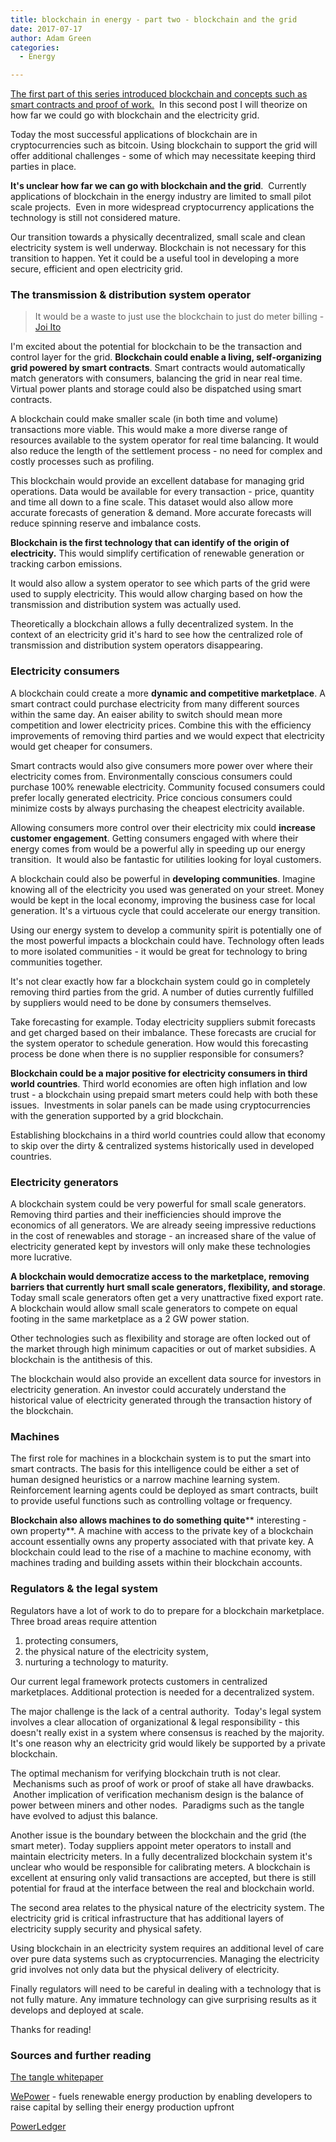 ```yaml
---
title: blockchain in energy - part two - blockchain and the grid
date: 2017-07-17
author: Adam Green
categories:
  - Energy

---
```


[The first part of this series introduced blockchain and concepts such as smart contracts and proof of work.](http://adgefficiency.com/blockchain-energy-part-one/)  In this second post I will theorize on how far we could go with blockchain and the electricity grid.

Today the most successful applications of blockchain are in cryptocurrencies such as bitcoin. Using blockchain to support the grid will offer additional challenges - some of which may necessitate keeping third parties in place.

**It's unclear how far we can go with blockchain and the grid**.  Currently applications of blockchain in the energy industry are limited to small pilot scale projects.  Even in more widespread cryptocurrency applications the technology is still not considered mature.

Our transition towards a physically decentralized, small scale and clean electricity system is well underway. Blockchain is not necessary for this transition to happen. Yet it could be a useful tool in developing a more secure, efficient and open electricity grid.

### The transmission & distribution system operator

> It would be a waste to just use the blockchain to just do meter billing - [Joi Ito](https://www.greentechmedia.com/articles/read/the-energy-blockchain-could-bitcoin-be-a-catalyst-for-the-distributed-grid)

I'm excited about the potential for blockchain to be the transaction and control layer for the grid. **Blockchain could enable a living, self-organizing grid powered by smart contracts**. Smart contracts would automatically match generators with consumers, balancing the grid in near real time. Virtual power plants and storage could also be dispatched using smart contracts.

A blockchain could make smaller scale (in both time and volume) transactions more viable. This would make a more diverse range of resources available to the system operator for real time balancing. It would also reduce the length of the settlement process - no need for complex and costly processes such as profiling.

This blockchain would provide an excellent database for managing grid operations. Data would be available for every transaction - price, quantity and time all down to a fine scale. This dataset would also allow more accurate forecasts of generation & demand. More accurate forecasts will reduce spinning reserve and imbalance costs.

**Blockchain is the first technology that can identify of the origin of electricity.** This would simplify certification of renewable generation or tracking carbon emissions.

It would also allow a system operator to see which parts of the grid were used to supply electricity. This would allow charging based on how the transmission and distribution system was actually used.

Theoretically a blockchain allows a fully decentralized system. In the context of an electricity grid it's hard to see how the centralized role of transmission and distribution system operators disappearing.

### Electricity consumers

A blockchain could create a more **dynamic and competitive marketplace**. A smart contract could purchase electricity from many different sources within the same day. An eaiser ability to switch should mean more competition and lower electricity prices. Combine this with the efficiency improvements of removing third parties and we would expect that electricity would get cheaper for consumers.

Smart contracts would also give consumers more power over where their electricity comes from. Environmentally conscious consumers could purchase 100% renewable electricity. Community focused consumers could prefer locally generated electricity. Price concious consumers could minimize costs by always purchasing the cheapest electricity available.

Allowing consumers more control over their electricity mix could **increase customer engagement**. Getting consumers engaged with where their energy comes from would be a powerful ally in speeding up our energy transition.  It would also be fantastic for utilities looking for loyal customers.

A blockchain could also be powerful in **developing communities**. Imagine knowing all of the electricity you used was generated on your street. Money would be kept in the local economy, improving the business case for local generation. It's a virtuous cycle that could accelerate our energy transition.

Using our energy system to develop a community spirit is potentially one of the most powerful impacts a blockchain could have. Technology often leads to more isolated communities - it would be great for technology to bring communities together.

It's not clear exactly how far a blockchain system could go in completely removing third parties from the grid. A number of duties currently fulfilled by suppliers would need to be done by consumers themselves.

Take forecasting for example. Today electricity suppliers submit forecasts and get charged based on their imbalance. These forecasts are crucial for the system operator to schedule generation. How would this forecasting process be done when there is no supplier responsible for consumers?

**Blockchain could be a major positive for electricity consumers in third world countries**. Third world economies are often high inflation and low trust - a blockchain using prepaid smart meters could help with both these issues.  Investments in solar panels can be made using cryptocurrencies with the generation supported by a grid blockchain.

Establishing blockchains in a third world countries could allow that economy to skip over the dirty & centralized systems historically used in developed countries.

### Electricity generators

A blockchain system could be very powerful for small scale generators. Removing third parties and their inefficiencies should improve the economics of all generators. We are already seeing impressive reductions in the cost of renewables and storage - an increased share of the value of electricity generated kept by investors will only make these technologies more lucrative.

**A blockchain would democratize access to the marketplace, removing barriers that currently hurt small scale generators, flexibility, and storage**. Today small scale generators often get a very unattractive fixed export rate. A blockchain would allow small scale generators to compete on equal footing in the same marketplace as a 2 GW power station.

Other technologies such as flexibility and storage are often locked out of the market through high minimum capacities or out of market subsidies. A blockchain is the antithesis of this.

The blockchain would also provide an excellent data source for investors in electricity generation. An investor could accurately understand the historical value of electricity generated through the transaction history of the blockchain.

### Machines

The first role for machines in a blockchain system is to put the smart into smart contracts. The basis for this intelligence could be either a set of human designed heuristics or a narrow machine learning system. Reinforcement learning agents could be deployed as smart contracts, built to provide useful functions such as controlling voltage or frequency.

**Blockchain also allows machines to do something quite**** interesting - own property**. A machine with access to the private key of a blockchain account essentially owns any property associated with that private key. A blockchain could lead to the rise of a machine to machine economy, with machines trading and building assets within their blockchain accounts.

### Regulators & the legal system

Regulators have a lot of work to do to prepare for a blockchain marketplace. Three broad areas require attention

1. protecting consumers,
2. the physical nature of the electricity system,
3. nurturing a technology to maturity.

Our current legal framework protects customers in centralized marketplaces. Additional protection is needed for a decentralized system.

The major challenge is the lack of a central authority.  Today's legal system involves a clear allocation of organizational & legal responsibility - this doesn't really exist in a system where consensus is reached by the majority. It's one reason why an electricity grid would likely be supported by a private blockchain.

The optimal mechanism for verifying blockchain truth is not clear.  Mechanisms such as proof of work or proof of stake all have drawbacks.  Another implication of verification mechanism design is the balance of power between miners and other nodes.  Paradigms such as the tangle have evolved to adjust this balance.

Another issue is the boundary between the blockchain and the grid (the smart meter). Today suppliers appoint meter operators to install and maintain electricity meters. In a fully decentralized blockchain system it's unclear who would be responsible for calibrating meters. A blockchain is excellent at ensuring only valid transactions are accepted, but there is still potential for fraud at the interface between the real and blockchain world.

The second area relates to the physical nature of the electricity system. The electricity grid is critical infrastructure that has additional layers of electricity supply security and physical safety.

Using blockchain in an electricity system requires an additional level of care over pure data systems such as cryptocurrencies. Managing the electricity grid involves not only data but the physical delivery of electricity.

Finally regulators will need to be careful in dealing with a technology that is not fully mature. Any immature technology can give surprising results as it develops and deployed at scale.

Thanks for reading!

### Sources and further reading

[The tangle whitepaper](https://iota.org/IOTA_Whitepaper.pdf)

[WePower](https://wepower.network/) - fuels renewable energy production by enabling developers to raise capital by selling their energy production upfront

[PowerLedger](https://powerledger.io/)


